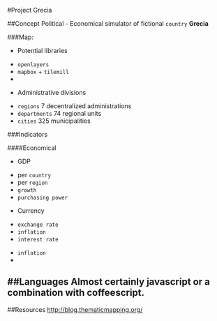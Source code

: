#Project Grecia 


##Concept
Political - Economical simulator of fictional `country`  **Grecia**

###Map:
* Potential libraries
 + `openlayers`
 + `mapbox` + `tilemill`
 + 

* Administrative divisions
 + `regions` 7 decentralized administrations 
 + `departments` 74 regional units 
 + `cities` 325 municipalities 


###Indicators

####Economical

* GDP
 + per `country`
 + per `region`
 + `growth`
 + `purchasing power`
* Currency
 + `exchange rate`
 + `inflation`
 + `interest rate`
* `inflation`
* 

##Languages
Almost certainly javascript or a combination with coffeescript.
-------------

##Resources
http://blog.thematicmapping.org/
